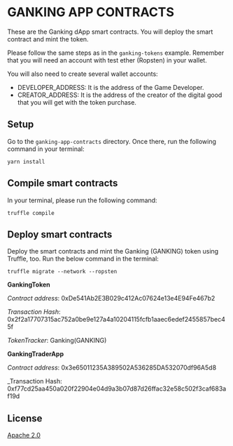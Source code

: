 # GANKING APP CONTRACTS
These are the Ganking dApp smart contracts.
You will deploy the smart contract and mint the token.

Please follow the same steps as in the `ganking-tokens` example.
Remember that you will need an account with test ether (Ropsten) in your wallet.

You will also need to create several wallet accounts:
- DEVELOPER_ADDRESS: It is the address of the Game Developer.
- CREATOR_ADDRESS: It is the address of the creator of the digital good that you will get with the token purchase.

## Setup
Go to the `ganking-app-contracts` directory.
Once there, run the following command in your terminal:

`yarn install`

## Compile smart contracts
In your terminal, please run the following command:

`truffle compile`

## Deploy smart contracts
Deploy the smart contracts and mint the Ganking (GANKING) token using Truffle, too.
Run the below command in the terminal:

`truffle migrate --network --ropsten`

**GankingToken**

_Contract address_: 0xDe541Ab2E3B029c412Ac07624e13e4E94Fe467b2

_Transaction Hash_: 0x2f2a17707315ac752a0be9e127a4a10204115fcfb1aaec6edef2455857bec45f

_TokenTracker_: Ganking(GANKING)

**GankingTraderApp** 

_Contract address_: 0x3e65011235A389502A536285DA532070df96A5d8

_Transaction Hash: 0xf77cd25aa450a020f22904e04d9a3b07d87d26ffac32e58c502f3caf683af19d


## License

[Apache 2.0](LICENSE)
